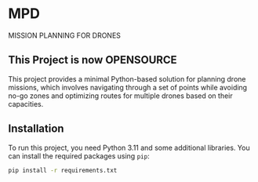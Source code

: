 # MPD

MISSION PLANNING FOR DRONES

## This Project is now OPENSOURCE

This project provides a minimal Python-based solution for planning drone missions, which involves navigating through a set of points while avoiding no-go zones and optimizing routes for multiple drones based on their capacities.

## Installation

To run this project, you need Python 3.11 and some additional libraries. You can install the required packages using `pip`:

```bash
pip install -r requirements.txt

